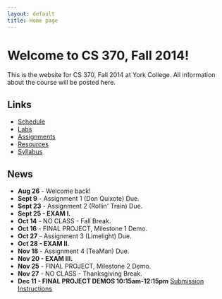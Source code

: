 ```yaml
---
layout: default
title: Home page
---
```


# Welcome to CS 370, Fall 2014!

This is the website for CS 370, Fall 2014 at York College.
All information about the course will be posted here.

## Links

* [Schedule](schedule/index.html)
* [Labs](labs/index.html)
* [Assignments](assign/index.html)
* [Resources](resources.html)
* [Syllabus](syllabus.html)

## News

* **Aug 26** - Welcome back!
* **Sept 9** - Assignment 1 (Don Quixote) Due.
* **Sept 23** - Assignment 2 (Rollin' Train) Due.
* **Sept 25 - EXAM I.**
* **Oct 14** - NO CLASS - Fall Break.
* **Oct 16** - FINAL PROJECT, Milestone 1 Demo.
* **Oct 27** - Assignment 3 (Limelight) Due.
* **Oct 28 - EXAM II.**
* **Nov 18** - Assignment 4 (TeaMan) Due.
* **Nov 20 - EXAM III.**
* **Nov 25** - FINAL PROJECT, Milestone 2 Demo.
* **Nov 27** - NO CLASS - Thanksgiving Break.
* **Dec 11 - FINAL PROJECT DEMOS 10:15am-12:15pm** [Submission Instructions](assign/ProjectSubmit.html)